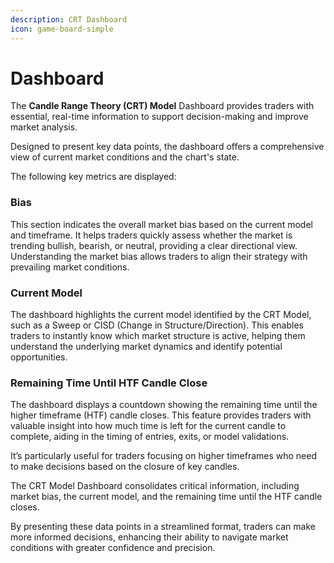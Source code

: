 ```yaml
---
description: CRT Dashboard
icon: game-board-simple
---
```


# Dashboard

The **Candle Range Theory (CRT) Model** Dashboard provides traders with essential, real-time information to support decision-making and improve market analysis.&#x20;

Designed to present key data points, the dashboard offers a comprehensive view of current market conditions and the chart's state.&#x20;

The following key metrics are displayed:

### Bias

This section indicates the overall market bias based on the current model and timeframe. It helps traders quickly assess whether the market is trending bullish, bearish, or neutral, providing a clear directional view. Understanding the market bias allows traders to align their strategy with prevailing market conditions.

### Current Model

The dashboard highlights the current model identified by the CRT Model, such as a Sweep or CISD (Change in Structure/Direction). This enables traders to instantly know which market structure is active, helping them understand the underlying market dynamics and identify potential opportunities.

### Remaining Time Until HTF Candle Close

The dashboard displays a countdown showing the remaining time until the higher timeframe (HTF) candle closes. This feature provides traders with valuable insight into how much time is left for the current candle to complete, aiding in the timing of entries, exits, or model validations.&#x20;

It’s particularly useful for traders focusing on higher timeframes who need to make decisions based on the closure of key candles.

The CRT Model Dashboard consolidates critical information, including market bias, the current model, and the remaining time until the HTF candle closes.&#x20;

By presenting these data points in a streamlined format, traders can make more informed decisions, enhancing their ability to navigate market conditions with greater confidence and precision.
